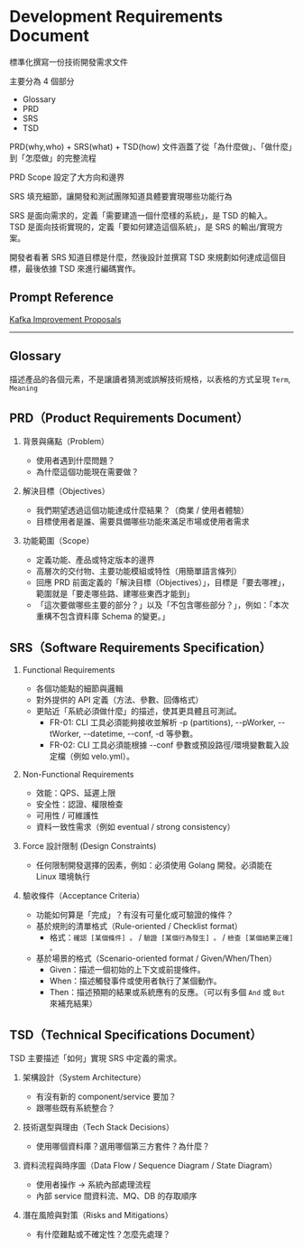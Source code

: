 # Development Requirements Document

標準化撰寫一份技術開發需求文件

主要分為 4 個部分
- Glossary
- PRD
- SRS
- TSD

PRD(why,who) + SRS(what) + TSD(how) 文件涵蓋了從「為什麼做」、「做什麼」到「怎麼做」的完整流程

PRD Scope 設定了大方向和邊界

SRS 填充細節，讓開發和測試團隊知道具體要實現哪些功能行為

SRS 是面向需求的，定義「需要建造一個什麼樣的系統」，是 TSD 的輸入。  
TSD 是面向技術實現的，定義「要如何建造這個系統」，是 SRS 的輸出/實現方案。  

開發者看著 SRS 知道目標是什麼，然後設計並撰寫 TSD 來規劃如何達成這個目標，最後依據 TSD 來進行編碼實作。  

## Prompt Reference

[Kafka Improvement Proposals](https://cwiki.apache.org/confluence/display/KAFKA/Kafka+Improvement+Proposals)

---

## Glossary

描述產品的各個元素，不是讓讀者猜測或誤解技術規格，以表格的方式呈現 `Term`, `Meaning`

## PRD（Product Requirements Document）

1. 背景與痛點（Problem）  
   - 使用者遇到什麼問題？  
   - 為什麼這個功能現在需要做？

2. 解決目標（Objectives）  
   - 我們期望透過這個功能達成什麼結果？（商業 / 使用者體驗）
   - 目標使用者是誰、需要具備哪些功能來滿足市場或使用者需求

3. 功能範圍（Scope）  
   - 定義功能、產品或特定版本的邊界
   - 高層次的交付物、主要功能模組或特性（用簡單語言條列）
   - 回應 PRD 前面定義的「解決目標（Objectives）」，目標是「要去哪裡」，範圍就是「要走哪些路、建哪些東西才能到」
   - 「這次要做哪些主要的部分？」以及「不包含哪些部分？」，例如：「本次重構不包含資料庫 Schema 的變更。」

## SRS（Software Requirements Specification）

1. Functional Requirements  
   - 各個功能點的細節與邏輯  
   - 對外提供的 API 定義（方法、參數、回傳格式）  
   - 更貼近「系統必須做什麼」的描述，使其更具體且可測試。
       - FR-01: CLI 工具必須能夠接收並解析 -p (partitions), --pWorker, --tWorker, --datetime, --conf, -d 等參數。
        - FR-02: CLI 工具必須能根據 --conf 參數或預設路徑/環境變數載入設定檔（例如 velo.yml）。

2. Non-Functional Requirements  
   - 效能：QPS、延遲上限  
   - 安全性：認證、權限檢查  
   - 可用性 / 可維護性  
   - 資料一致性需求（例如 eventual / strong consistency）

3. Force 設計限制 (Design Constraints)  
   - 任何限制開發選擇的因素，例如：必須使用 Golang 開發。必須能在 Linux 環境執行

4. 驗收條件（Acceptance Criteria）  
   - 功能如何算是「完成」？有沒有可量化或可驗證的條件？
   - 基於規則的清單格式（Rule-oriented / Checklist format）
       - 格式：`確認 [某個條件] 。` / `驗證 [某個行為發生] 。` / `檢查 [某個結果正確] 。`
   - 基於場景的格式（Scenario-oriented format / Given/When/Then）
        * Given：描述一個初始的上下文或前提條件。
        * When：描述觸發事件或使用者執行了某個動作。
        * Then：描述預期的結果或系統應有的反應。（可以有多個 `And` 或 `But` 來補充結果）

## TSD（Technical Specifications Document）

TSD 主要描述「如何」實現 SRS 中定義的需求。

1. 架構設計（System Architecture）  
   - 有沒有新的 component/service 要加？  
   - 跟哪些既有系統整合？

2. 技術選型與理由（Tech Stack Decisions）  
   - 使用哪個資料庫？選用哪個第三方套件？為什麼？

3. 資料流程與時序圖（Data Flow / Sequence Diagram / State Diagram）  
   - 使用者操作 → 系統內部處理流程  
   - 內部 service 間資料流、MQ、DB 的存取順序

4. 潛在風險與對策（Risks and Mitigations）  
   - 有什麼難點或不確定性？怎麼先處理？
